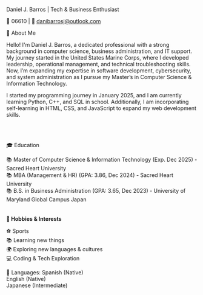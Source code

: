 Daniel J. Barros | Tech & Business Enthusiast

📍 06610 | 📧 danibarrosj@outlook.com

🚀 About Me

Hello! I'm Daniel J. Barros, a dedicated professional with a strong background in computer science, business administration, and IT support. My journey started in the United States Marine Corps, where I developed leadership, operational management, and technical troubleshooting skills. Now, I’m expanding my expertise in software development, cybersecurity, and system administration as I pursue my Master’s in Computer Science & Information Technology.

I started my programming journey in January 2025, and I am currently learning Python, C++, and SQL in school. Additionally, I am incorporating self-learning in HTML, CSS, and JavaScript to expand my web development skills. 

<br>
<br>

🎓 Education

📚 Master of Computer Science & Information Technology (Exp. Dec 2025) - Sacred Heart University<br>
📚 MBA (Management & HR) (GPA: 3.86, Dec 2024) - Sacred Heart University<br>
📚 B.S. in Business Administration (GPA: 3.65, Dec 2023) - University of Maryland Global Campus Japan<br>
<br>
<br>
**🎯 Hobbies & Interests**

⚽ Sports<br>
📚 Learning new things<br>
🌍 Exploring new languages & cultures<br>
💻 Coding & Tech Exploration<br>

🔹 Languages: Spanish (Native)<br> English (Native) <br> Japanese (Intermediate)
